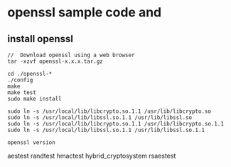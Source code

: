 # openssl sample code and 

## install openssl

```
//  Download openssl using a web browser
tar -xzvf openssl-x.x.x.tar.gz
```

```
cd ./openssl-*
./config
make
make test
sudo make install
```
```
sudo ln -s /usr/local/lib/libcrypto.so.1.1 /usr/lib/libcrypto.so
sudo ln -s /usr/local/lib/libssl.so.1.1 /usr/lib/libssl.so
sudo ln -s /usr/local/lib/libcrypto.so.1.1 /usr/lib/libcrypto.so.1.1
sudo ln -s /usr/local/lib/libssl.so.1.1 /usr/lib/libssl.so.1.1
```
```
openssl version
```

aestest
randtest
hmactest
hybrid_cryptosystem
rsaestest
